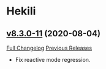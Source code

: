 # Hekili

## [v8.3.0-11](https://github.com/Hekili/hekili/tree/v8.3.0-11) (2020-08-04)
[Full Changelog](https://github.com/Hekili/hekili/compare/v8.3.0-10...v8.3.0-11) [Previous Releases](https://github.com/Hekili/hekili/releases)

- Fix reactive mode regression.  
